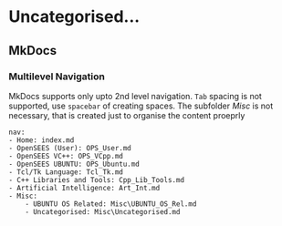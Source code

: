 # Uncategorised...

## MkDocs

### Multilevel Navigation

MkDocs supports only upto 2nd level navigation. `Tab` spacing is not supported, use `spacebar` of creating spaces. The subfolder *Misc* is not necessary, that is created just to organise the content proeprly

```
nav:
- Home: index.md
- OpenSEES (User): OPS_User.md
- OpenSEES VC++: OPS_VCpp.md
- OpenSEES UBUNTU: OPS_Ubuntu.md
- Tcl/Tk Language: Tcl_Tk.md
- C++ Libraries and Tools: Cpp_Lib_Tools.md
- Artificial Intelligence: Art_Int.md
- Misc:
    - UBUNTU OS Related: Misc\UBUNTU_OS_Rel.md
    - Uncategorised: Misc\Uncategorised.md
```